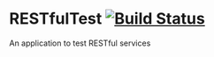 # RESTfulTest [![Build Status](https://michael1011.at/jenkins/buildStatus/icon?job=RESTfulTest)](https://michael1011.at/jenkins/job/RESTfulTest/)
An application to test RESTful services
